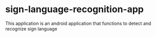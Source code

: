 # sign-language-recognition-app
This application is an android application that functions to detect and recognize sign language
